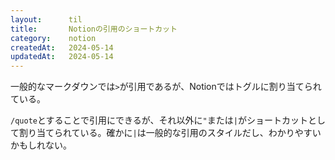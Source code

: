 ```yaml
---
layout:      til
title:       Notionの引用のショートカット
category:    notion
createdAt:   2024-05-14
updatedAt:   2024-05-14
---
```


一般的なマークダウンでは`>`が引用であるが、Notionではトグルに割り当てられている。

`/quote`とすることで引用にできるが、それ以外に`"`または`|`がショートカットとして割り当てられている。確かに`|`は一般的な引用のスタイルだし、わかりやすいかもしれない。
